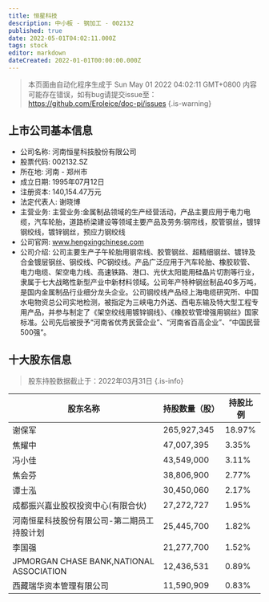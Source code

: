 ```yaml
---
title: 恒星科技
description: 中小板 - 钢加工 - 002132
published: true
date: 2022-05-01T04:02:11.000Z
tags: stock
editor: markdown
dateCreated: 2022-01-01T00:00:00.000Z
---
```


> 本页面由自动化程序生成于 Sun May 01 2022 04:02:11 GMT+0800
> 内容可能存在错误，如有bug请提交issue至：https://github.com/Eroleice/doc-pi/issues
{.is-warning}

## 上市公司基本信息
- 公司名称: 河南恒星科技股份有限公司
- 股票代码: 002132.SZ
- 所在地: 河南 - 郑州市
- 成立日期: 1995年07月12日
- 注册资本: 140,154.47万元
- 法定代表人: 谢晓博
- 主营业务: 主营业务:金属制品领域的生产经营活动，产品主要应用于电力电缆，汽车轮胎，道路桥梁建设等领域主要产品及劳务:钢帘线，胶管钢丝，镀锌钢绞线，镀锌钢丝，预应力钢绞线
- 公司官网: www.hengxingchinese.com
- 公司介绍: 公司主要生产子午轮胎用钢帘线、胶管钢丝、超精细钢丝、镀锌及合金镀层钢丝、钢绞线、PC钢绞线。产品广泛应用于汽车轮胎、橡胶软管、电力电缆、架空电力线、高速铁路、港口、光伏太阳能用硅晶片切割等行业，隶属于七大战略性新型产业中新材料领域。公司年产特种钢丝制品40多万吨，是国内金属制品行业细分龙头企业。公司钢绞线产品经上海电缆研究所、中国水电物资总公司实地检测，被指定为三峡电力外送、西电东输及特大型工程专用产品，并参与制定了《架空绞线用镀锌钢线》、《橡胶软管增强用钢丝》国家标准。公司先后被授予“河南省优秀民营企业”、“河南省百高企业”、“中国民营500强”。


## 十大股东信息
> 股东持股数据截止于：2022年03月31日
{.is-info}

| 股东名称 | 持股数量（股） | 持股比例 |
| --- | --- | --- |
| 谢保军 | 265,927,345 | 18.97% |
| 焦耀中 | 47,007,395 | 3.35% |
| 冯小佳 | 43,549,000 | 3.11% |
| 焦会芬 | 38,806,900 | 2.77% |
| 谭士泓 | 30,450,060 | 2.17% |
| 成都振兴嘉业股权投资中心(有限合伙) | 27,272,727 | 1.95% |
| 河南恒星科技股份有限公司-第二期员工持股计划 | 25,445,700 | 1.82% |
| 李国强 | 21,277,700 | 1.52% |
| JPMORGAN CHASE BANK,NATIONAL ASSOCIATION | 12,436,531 | 0.89% |
| 西藏瑞华资本管理有限公司 | 11,590,909 | 0.83% |




